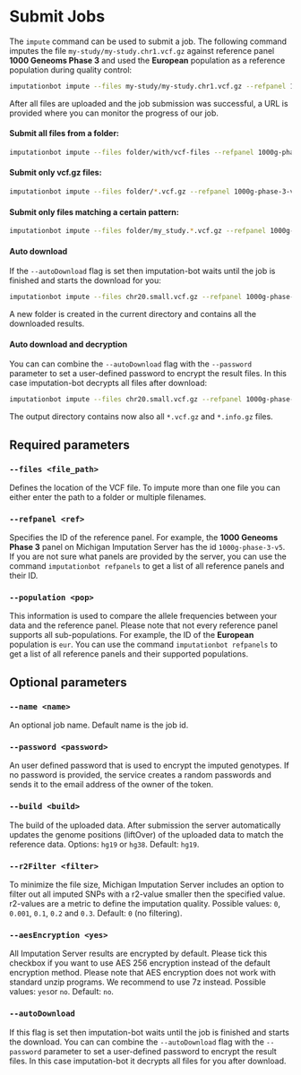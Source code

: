 # Submit Jobs

The `impute` command can be used to submit a job. The following command imputes the file `my-study/my-study.chr1.vcf.gz` against reference panel **1000 Geneoms Phase 3** and used the **European** population as a reference population during quality control:

```sh
imputationbot impute --files my-study/my-study.chr1.vcf.gz --refpanel 1000g-phase-3-v5 --population eur
```

After all files are uploaded and the job submission was successful, a URL is provided where you can monitor the progress of our job.

#### Submit all files from a folder:

```sh
imputationbot impute --files folder/with/vcf-files --refpanel 1000g-phase-3-v5 --population eur
```

#### Submit only vcf.gz files:

```sh
imputationbot impute --files folder/*.vcf.gz --refpanel 1000g-phase-3-v5 --population eur
```

#### Submit only files matching a certain pattern:

```sh
imputationbot impute --files folder/my_study.*.vcf.gz --refpanel 1000g-phase-3-v5 --population eur
```

#### Auto download

If the `--autoDownload` flag is set then imputation-bot waits until the job is finished and starts the download for you:

```sh
imputationbot impute --files chr20.small.vcf.gz --refpanel 1000g-phase-3-v5 --population eur --autoDownload
```
A new folder is created in the current directory and contains all the downloaded results.

#### Auto download and decryption

You can can combine the `--autoDownload` flag with the `--password` parameter to set a user-defined password to encrypt the result files. In this case imputation-bot decrypts all files after download:

```sh
imputationbot impute --files chr20.small.vcf.gz --refpanel 1000g-phase-3-v5 --population eur --autoDownload --password my_strong_password
```
The output directory contains now also all `*.vcf.gz` and `*.info.gz` files.


## Required parameters

### `--files <file_path>`

Defines the location of the VCF file. To impute more than one file you can either enter the path to a folder or multiple filenames.

### `--refpanel <ref>`

Specifies the ID of the reference panel. For example, the **1000 Geneoms Phase 3** panel on Michigan Imputation Server has the id `1000g-phase-3-v5`. If you are not sure what panels are provided by the server, you can use the command `imputationbot refpanels` to get a list of all reference panels and their ID.

### `--population <pop>`

This information is used to compare the allele frequencies between your data and the reference panel. Please note that not every reference panel supports all sub-populations. For example, the ID of the **European** population is `eur`. You can use the command `imputationbot refpanels` to get a list of all reference panels and their supported populations.


## Optional parameters

### `--name <name>`

An optional job name. Default name is the job id.

### `--password <password>`

An user defined password that is used to encrypt the imputed genotypes. If no password is provided, the service creates a random passwords and sends it to the email address of the owner of the token.

### `--build <build>`

The build of the uploaded data. After submission the server automatically updates the genome positions (liftOver) of the uploaded data to match the reference data. Options: `hg19` or `hg38`. Default: `hg19`.

### `--r2Filter <filter>`

To minimize the file size, Michigan Imputation Server includes an option to filter out all imputed SNPs with a r2-value smaller then the specified value. r2-values are a metric to define the imputation quality. Possible values: `0`, `0.001`, `0.1`, `0.2` and `0.3`. Default: `0` (no filtering).

### `--aesEncryption <yes>`

All Imputation Server results are encrypted by default. Please tick this checkbox if you want to use AES 256 encryption instead of the default encryption method. Please note that AES encryption does not work with standard unzip programs. We recommend to use 7z instead. Possible values: `yes`or `no`. Default: `no`.

### `--autoDownload`

If this flag is set then imputation-bot waits until the job is finished and starts the download. You can can combine the `--autoDownload` flag with the `--password` parameter to set a user-defined password to encrypt the result files. In this case imputation-bot it decrypts all files for you after download.
